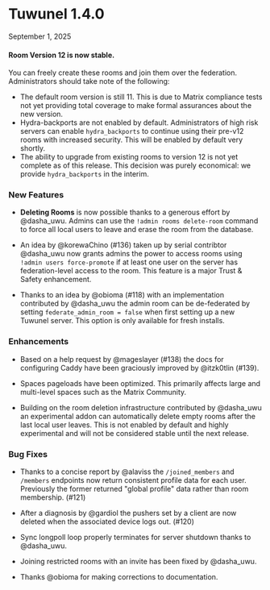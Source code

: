 # Tuwunel 1.4.0

September 1, 2025

#### Room Version 12 is now stable.

You can freely create these rooms and join them over the federation. Administrators should take note of the following:
- The default room version is still 11. This is due to Matrix compliance tests not yet providing total coverage to make formal assurances about the new version.
- Hydra-backports are not enabled by default. Administrators of high risk servers can enable `hydra_backports` to continue using their pre-v12 rooms with increased security. This will be enabled by default very shortly.
- The ability to upgrade from existing rooms to version 12 is not yet complete as of this release. This decision was purely economical: we provide `hydra_backports` in the interim.

### New Features

- **Deleting Rooms** is now possible thanks to a generous effort by @dasha_uwu. Admins can use the `!admin rooms delete-room` command to force all local users to leave and erase the room from the database.

- An idea by @korewaChino (#136) taken up by serial contribtor @dasha_uwu now grants admins the power to access rooms using `!admin users force-promote` if at least one user on the server has federation-level access to the room. This feature is a major Trust & Safety enhancement.

- Thanks to an idea by @obioma (#118) with an implementation contributed by @dasha_uwu the admin room can be de-federated by setting `federate_admin_room = false` when first setting up a new Tuwunel server. This option is only available for fresh installs.

### Enhancements

- Based on a help request by @mageslayer (#138) the docs for configuring Caddy have been graciously improved by @itzk0tlin (#139).

- Spaces pageloads have been optimized. This primarily affects large and multi-level spaces such as the Matrix Community.

- Building on the room deletion infrastructure contributed by @dasha_uwu an experimental addon can automatically delete empty rooms after the last local user leaves. This is not enabled by default and highly experimental and will not be considered stable until the next release.

### Bug Fixes

- Thanks to a concise report by @alaviss the `/joined_members` and `/members` endpoints now return consistent profile data for each user. Previously the former returned "global profile" data rather than room membership. (#121)

- After a diagnosis by @gardiol the pushers set by a client are now deleted when the associated device logs out. (#120)

- Sync longpoll loop properly terminates for server shutdown thanks to @dasha_uwu.

- Joining restricted rooms with an invite has been fixed by @dasha_uwu.

- Thanks @obioma for making corrections to documentation.
